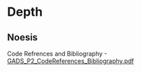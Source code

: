 # Depth
Noesis
--------------------------------------------------------------------------------------------------------------------------------------------------------------------------------------------
Code Refrences and Bibliography -[GADS_P2_CodeReferences_Bibliography.pdf](https://github.com/user-attachments/files/19635538/GADS_P2_CodeReferences_Bibliography.pdf)
 
